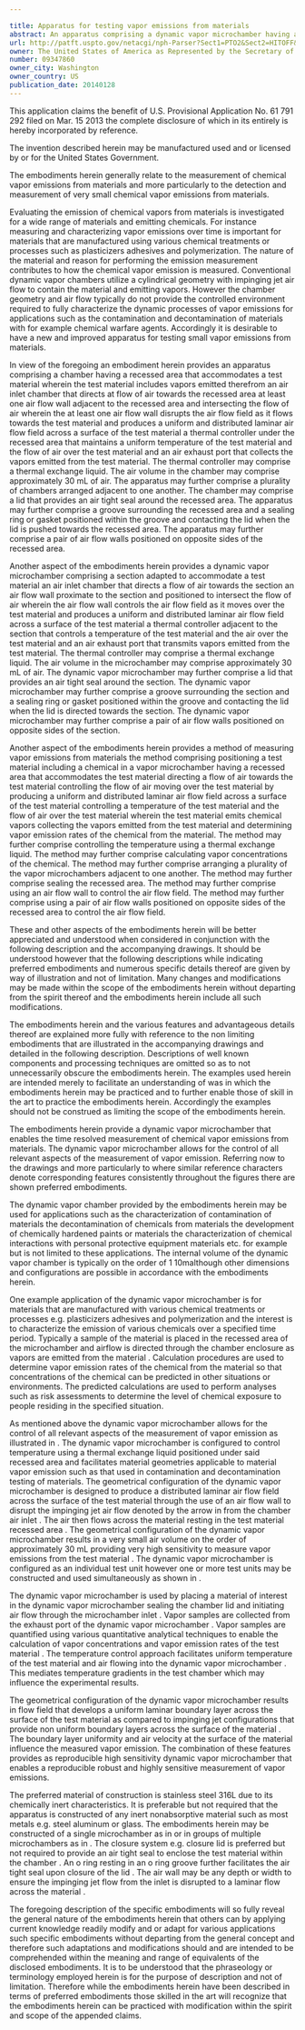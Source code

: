 ```yaml
---

title: Apparatus for testing vapor emissions from materials
abstract: An apparatus comprising a dynamic vapor microchamber having a recessed area that accommodates a test material that includes chemical vapors emitted therefrom; an air inlet chamber that directs a flow of air towards the recessed area; at least one air flow wall adjacent to the recessed area and intersecting the flow of air, wherein the at least one air flow wall disrupts the air flow field as it flows towards the test material and produces a uniform and distributed laminar air flow field across a surface of the test material; a thermal controller under the recessed area that maintains a uniform temperature of the test material and the flow of air over the test material; and an air exhaust port that collects the vapors emitted from the test material. The apparatus may include a plurality of chambers arranged adjacent to one another.
url: http://patft.uspto.gov/netacgi/nph-Parser?Sect1=PTO2&Sect2=HITOFF&p=1&u=%2Fnetahtml%2FPTO%2Fsearch-adv.htm&r=1&f=G&l=50&d=PALL&S1=09347860&OS=09347860&RS=09347860
owner: The United States of America as Represented by the Secretary of the Army
number: 09347860
owner_city: Washington
owner_country: US
publication_date: 20140128
---
```

This application claims the benefit of U.S. Provisional Application No. 61 791 292 filed on Mar. 15 2013 the complete disclosure of which in its entirely is hereby incorporated by reference.

The invention described herein may be manufactured used and or licensed by or for the United States Government.

The embodiments herein generally relate to the measurement of chemical vapor emissions from materials and more particularly to the detection and measurement of very small chemical vapor emissions from materials.

Evaluating the emission of chemical vapors from materials is investigated for a wide range of materials and emitting chemicals. For instance measuring and characterizing vapor emissions over time is important for materials that are manufactured using various chemical treatments or processes such as plasticizers adhesives and polymerization. The nature of the material and reason for performing the emission measurement contributes to how the chemical vapor emission is measured. Conventional dynamic vapor chambers utilize a cylindrical geometry with impinging jet air flow to contain the material and emitting vapors. However the chamber geometry and air flow typically do not provide the controlled environment required to fully characterize the dynamic processes of vapor emissions for applications such as the contamination and decontamination of materials with for example chemical warfare agents. Accordingly it is desirable to have a new and improved apparatus for testing small vapor emissions from materials.

In view of the foregoing an embodiment herein provides an apparatus comprising a chamber having a recessed area that accommodates a test material wherein the test material includes vapors emitted therefrom an air inlet chamber that directs at flow of air towards the recessed area at least one air flow wall adjacent to the recessed area and intersecting the flow of air wherein the at least one air flow wall disrupts the air flow field as it flows towards the test material and produces a uniform and distributed laminar air flow field across a surface of the test material a thermal controller under the recessed area that maintains a uniform temperature of the test material and the flow of air over the test material and an air exhaust port that collects the vapors emitted from the test material. The thermal controller may comprise a thermal exchange liquid. The air volume in the chamber may comprise approximately 30 mL of air. The apparatus may further comprise a plurality of chambers arranged adjacent to one another. The chamber may comprise a lid that provides an air tight seal around the recessed area. The apparatus may further comprise a groove surrounding the recessed area and a sealing ring or gasket positioned within the groove and contacting the lid when the lid is pushed towards the recessed area. The apparatus may further comprise a pair of air flow walls positioned on opposite sides of the recessed area.

Another aspect of the embodiments herein provides a dynamic vapor microchamber comprising a section adapted to accommodate a test material an air inlet chamber that directs a flow of air towards the section an air flow wall proximate to the section and positioned to intersect the flow of air wherein the air flow wall controls the air flow field as it moves over the test material and produces a uniform and distributed laminar air flow field across a surface of the test material a thermal controller adjacent to the section that controls a temperature of the test material and the air over the test material and an air exhaust port that transmits vapors emitted from the test material. The thermal controller may comprise a thermal exchange liquid. The air volume in the microchamber may comprise approximately 30 mL of air. The dynamic vapor microchamber may further comprise a lid that provides an air tight seal around the section. The dynamic vapor microchamber may further comprise a groove surrounding the section and a sealing ring or gasket positioned within the groove and contacting the lid when the lid is directed towards the section. The dynamic vapor microchamber may further comprise a pair of air flow walls positioned on opposite sides of the section.

Another aspect of the embodiments herein provides a method of measuring vapor emissions from materials the method comprising positioning a test material including a chemical in a vapor microchamber having a recessed area that accommodates the test material directing a flow of air towards the test material controlling the flow of air moving over the test material by producing a uniform and distributed laminar air flow field across a surface of the test material controlling a temperature of the test material and the flow of air over the test material wherein the test material emits chemical vapors collecting the vapors emitted from the test material and determining vapor emission rates of the chemical from the material. The method may further comprise controlling the temperature using a thermal exchange liquid. The method may further comprise calculating vapor concentrations of the chemical. The method may further comprise arranging a plurality of the vapor microchambers adjacent to one another. The method may further comprise sealing the recessed area. The method may further comprise using an air flow wall to control the air flow field. The method may further comprise using a pair of air flow walls positioned on opposite sides of the recessed area to control the air flow field.

These and other aspects of the embodiments herein will be better appreciated and understood when considered in conjunction with the following description and the accompanying drawings. It should be understood however that the following descriptions while indicating preferred embodiments and numerous specific details thereof are given by way of illustration and not of limitation. Many changes and modifications may be made within the scope of the embodiments herein without departing from the spirit thereof and the embodiments herein include all such modifications.

The embodiments herein and the various features and advantageous details thereof are explained more fully with reference to the non limiting embodiments that are illustrated in the accompanying drawings and detailed in the following description. Descriptions of well known components and processing techniques are omitted so as to not unnecessarily obscure the embodiments herein. The examples used herein are intended merely to facilitate an understanding of was in which the embodiments herein may be practiced and to further enable those of skill in the art to practice the embodiments herein. Accordingly the examples should not be construed as limiting the scope of the embodiments herein.

The embodiments herein provide a dynamic vapor microchamber that enables the time resolved measurement of chemical vapor emissions from materials. The dynamic vapor microchamber allows for the control of all relevant aspects of the measurement of vapor emission. Referring now to the drawings and more particularly to where similar reference characters denote corresponding features consistently throughout the figures there are shown preferred embodiments.

The dynamic vapor chamber provided by the embodiments herein may be used for applications such as the characterization of contamination of materials the decontamination of chemicals from materials the development of chemically hardened paints or materials the characterization of chemical interactions with personal protective equipment materials etc. for example but is not limited to these applications. The internal volume of the dynamic vapor chamber is typically on the order of 1 10malthough other dimensions and configurations are possible in accordance with the embodiments herein.

One example application of the dynamic vapor microchamber is for materials that are manufactured with various chemical treatments or processes e.g. plasticizers adhesives and polymerization and the interest is to characterize the emission of various chemicals over a specified time period. Typically a sample of the material is placed in the recessed area of the microchamber and airflow is directed through the chamber enclosure as vapors are emitted from the material . Calculation procedures are used to determine vapor emission rates of the chemical from the material so that concentrations of the chemical can be predicted in other situations or environments. The predicted calculations are used to perform analyses such as risk assessments to determine the level of chemical exposure to people residing in the specified situation.

As mentioned above the dynamic vapor microchamber allows for the control of all relevant aspects of the measurement of vapor emission as illustrated in . The dynamic vapor microchamber is configured to control temperature using a thermal exchange liquid positioned under said recessed area and facilitates material geometries applicable to material vapor emission such as that used in contamination and decontamination testing of materials. The geometrical configuration of the dynamic vapor microchamber is designed to produce a distributed laminar air flow field across the surface of the test material through the use of an air flow wall to disrupt the impinging jet air flow denoted by the arrow in from the chamber air inlet . The air then flows across the material resting in the test material recessed area . The geometrical configuration of the dynamic vapor microchamber results in a very small air volume on the order of approximately 30 mL providing very high sensitivity to measure vapor emissions from the test material . The dynamic vapor microchamber is configured as an individual test unit however one or more test units may be constructed and used simultaneously as shown in .

The dynamic vapor microchamber is used by placing a material of interest in the dynamic vapor microchamber sealing the chamber lid and initiating air flow through the microchamber inlet . Vapor samples are collected from the exhaust port of the dynamic vapor microchamber . Vapor samples are quantified using various quantitative analytical techniques to enable the calculation of vapor concentrations and vapor emission rates of the test material . The temperature control approach facilitates uniform temperature of the test material and air flowing into the dynamic vapor microchamber . This mediates temperature gradients in the test chamber which may influence the experimental results.

The geometrical configuration of the dynamic vapor microchamber results in flow field that develops a uniform laminar boundary layer across the surface of the test material as compared to impinging jet configurations that provide non uniform boundary layers across the surface of the material . The boundary layer uniformity and air velocity at the surface of the material influence the measured vapor emission. The combination of these features provides as reproducible high sensitivity dynamic vapor microchamber that enables a reproducible robust and highly sensitive measurement of vapor emissions.

The preferred material of construction is stainless steel 316L due to its chemically inert characteristics. It is preferable but not required that the apparatus is constructed of any inert nonabsorptive material such as most metals e.g. steel aluminum or glass. The embodiments herein may be constructed of a single microchamber as in or in groups of multiple microchambers as in . The closure system e.g. closure lid is preferred but not required to provide an air tight seal to enclose the test material within the chamber . An o ring resting in an o ring groove further facilitates the air tight seal upon closure of the lid . The air wall may be any depth or width to ensure the impinging jet flow from the inlet is disrupted to a laminar flow across the material .

The foregoing description of the specific embodiments will so fully reveal the general nature of the embodiments herein that others can by applying current knowledge readily modify and or adapt for various applications such specific embodiments without departing from the general concept and therefore such adaptations and modifications should and are intended to be comprehended within the meaning and range of equivalents of the disclosed embodiments. It is to be understood that the phraseology or terminology employed herein is for the purpose of description and not of limitation. Therefore while the embodiments herein have been described in terms of preferred embodiments those skilled in the art will recognize that the embodiments herein can be practiced with modification within the spirit and scope of the appended claims.

